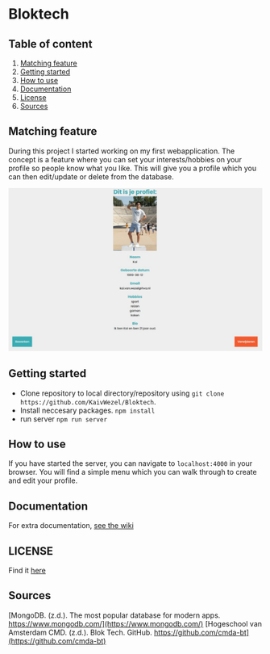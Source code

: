 # Bloktech

## Table of content
1. [Matching feature](#matching-feature)
2. [Getting started](#getting-started)
3. [How to use](#how-to-use)
4. [Documentation](#documentation)
5. [License](#license)
6. [Sources](#sources)

## Matching feature

During this project I started working on my first webapplication. The concept is a feature where you can set your interests/hobbies on your profile so people know what you like. This will give you a profile which you can then edit/update or delete from the database.

![picture of the profile layout](./img/profile.jpg)

## Getting started

- Clone repository to local directory/repository using `git clone https://github.com/KaivWezel/Bloktech`.
- Install neccesary packages. `npm install`
- run server `npm run server`

## How to use

If you have started the server, you can navigate to `localhost:4000` in your browser. You will find a simple menu which you can walk through to create and edit your profile.

## Documentation

For extra documentation, [see the wiki](https://github.com/KaivWezel/Bloktech/wiki)

## LICENSE

Find it [here](https://github.com/KaivWezel/Bloktech/blob/master/LICENSE)

## Sources

[MongoDB. (z.d.). The most popular database for modern apps. https://www.mongodb.com/](https://www.mongodb.com/)
[Hogeschool van Amsterdam CMD. (z.d.). Blok Tech. GitHub. https://github.com/cmda-bt](https://github.com/cmda-bt)
